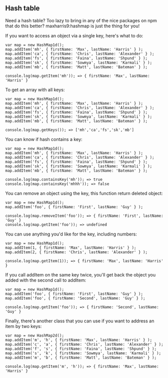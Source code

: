 ## Hash table ##

Need a hash table? Too lazy to bring in any of the nice packages on npm that do this better? maxharris9:hashmap is just the thing for you!

If you want to access an object via a single key, here's what to do:

    var map = new HashMap1d();
    map.addItem('mh', { firstName: 'Max', lastName: 'Harris' } );
    map.addItem('ca', { firstName: 'Chris', lastName: 'Alexander' } );
    map.addItem('fs', { firstName: 'Faina', lastName: 'Shpund' } );
    map.addItem('sk', { firstName: 'Sowmya', lastName: 'Karmali' } );
    map.addItem('mb', { firstName: 'Matt', lastName: 'Bateman' } );

    console.log(map.getItem('mh')); => { firstName: 'Max', lastName: 'Harris' }

To get an array with all keys:

    var map = new HashMap1d();
    map.addItem('mh', { firstName: 'Max', lastName: 'Harris' } );
    map.addItem('ca', { firstName: 'Chris', lastName: 'Alexander' } );
    map.addItem('fs', { firstName: 'Faina', lastName: 'Shpund' } );
    map.addItem('sk', { firstName: 'Sowmya', lastName: 'Karmali' } );
    map.addItem('mb', { firstName: 'Matt', lastName: 'Bateman' } );

    console.log(map.getKeys()); => ['mh','ca','fs','sk','mb']

You can know if hash contains a key:

    var map = new HashMap1d();
    map.addItem('mh', { firstName: 'Max', lastName: 'Harris' } );
    map.addItem('ca', { firstName: 'Chris', lastName: 'Alexander' } );
    map.addItem('fs', { firstName: 'Faina', lastName: 'Shpund' } );
    map.addItem('sk', { firstName: 'Sowmya', lastName: 'Karmali' } );
    map.addItem('mb', { firstName: 'Matt', lastName: 'Bateman' } );

    console.log(map.containsKey('mh')); => true
    console.log(map.containsKey('mhhh')); => false 


You can remove an object using the key, this function return deleted object:

    var map = new HashMap1d();
    map.addItem('foo', { firstName: 'First', lastName: 'Guy' } );
    
    console.log(map.removeItem('foo')); => { firstName: 'First', lastName: 'Guy' }
    console.log(map.getItem('foo')); => undefined


You can use anything you'd like for the key, including numbers:

    var map = new HashMap1d();
    map.addItem(1, { firstName: 'Max', lastName: 'Harris' } );
    map.addItem(2, { firstName: 'Chris', lastName: 'Alexander' } );

    console.log(map.getItem(1)); => { firstName: 'Max', lastName: 'Harris' }

If you call addItem on the same key twice, you'll get back the object you added with the second call to addItem:

    var map = new HashMap1d();
    map.addItem('foo', { firstName: 'First', lastName: 'Guy' } );
    map.addItem('foo', { firstName: 'Second', lastName: 'Guy' } );

    console.log(map.getItem('foo')); => { firstName: 'Second', lastName: 'Guy' }


Finally, there's another class that you can use if you want to address an item by two keys:

    var map = new HashMap2d();
    map.addItem('m', 'h', { firstName: 'Max', lastName: 'Harris' } );
    map.addItem('c', 'a', { firstName: 'Chris', lastName: 'Alexander' } );
    map.addItem('f', 's', { firstName: 'Faina', lastName: 'Shpund' } );
    map.addItem('s', 'k', { firstName: 'Sowmya', lastName: 'Karmali' } );
    map.addItem('m', 'b', { firstName: 'Matt', lastName: 'Bateman' } );

    console.log(map.getItem('m', 'h')); => { firstName: 'Max', lastName: 'Harris' }
